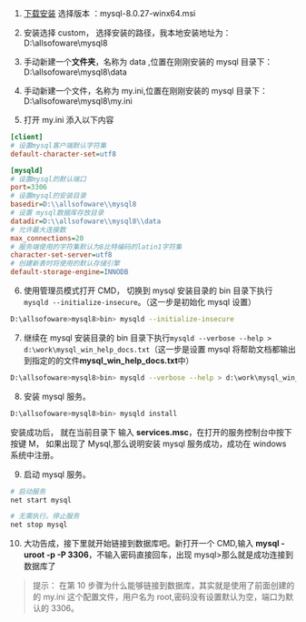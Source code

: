 1. [下载安装](https://mirrors.ustc.edu.cn/mysql-ftp/Downloads/MySQL-8.0/) 选择版本 ：mysql-8.0.27-winx64.msi

2. 安装选择 custom， 选择安装的路径，我本地安装地址为： D:\allsofoware\mysql8

3. 手动新建一个**文件夹**，名称为 data ,位置在刚刚安装的 mysql 目录下：D:\allsofoware\mysql8\data

4. 手动新建一个文件，名称为 my.ini,位置在刚刚安装的 mysql 目录下：D:\allsofoware\mysql8\my.ini

5. 打开 my.ini 添入以下内容

```ini
[client]
# 设置mysql客户端默认字符集
default-character-set=utf8

[mysqld]
# 设置mysql的默认端口
port=3306
# 设置mysql的安装目录
basedir=D:\\allsofoware\\mysql8
# 设置 mysql数据库存放目录
datadir=D:\\allsofoware\\mysql8\\data
# 允许最大连接数
max_connections=20
# 服务端使用的字符集默认为8比特编码的latin1字符集
character-set-server=utf8
# 创建新表时将使用的默认存储引擎
default-storage-engine=INNODB
```

6. 使用管理员模式打开 CMD， 切换到 mysql 安装目录的 bin 目录下执行`mysqld --initialize-insecure`。（这一步是初始化 mysql 设置）

```bash
D:\allsofoware>mysql8>bin> mysqld --initialize-insecure
```

7. 继续在 mysql 安装目录的 bin 目录下执行`mysqld --verbose --help > d:\work\mysql_win_help_docs.txt`（这一步是设置 mysql 将帮助文档都输出到指定的的文件**mysql_win_help_docs.txt**中）

```bash
D:\allsofoware>mysql8>bin> mysqld --verbose --help > d:\work\mysql_win_help_docs.txt
```

8. 安装 mysql 服务。

```bash
D:\allsofoware>mysql8>bin> mysqld install
```

安装成功后， 就在当前目录下 输入 **services.msc**，在打开的服务控制台中按下按键 M， 如果出现了 Mysql,那么说明安装 mysql 服务成功，成功在 windows 系统中注册。

9. 启动 mysql 服务。

```bash
# 启动服务
net start mysql

# 无需执行。停止服务
net stop mysql
```

10. 大功告成，接下里就开始链接到数据库吧。新打开一个 CMD,输入
    **mysql -uroot -p -P 3306**，不输入密码直接回车，出现 mysql>那么就是成功连接到数据库了

> 提示： 在第 10 步骤为什么能够链接到数据库，其实就是使用了前面创建的的 my.ini 这个配置文件，用户名为 root,密码没有设置默认为空，端口为默认的 3306。

